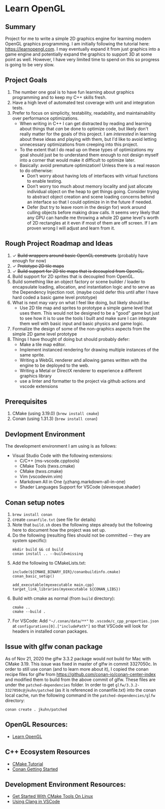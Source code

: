 # Learn OpenGL

## Summary
Project for me to write a simple 2D graphics engine for learning modern OpenGL graphics programming.  I am initially following the tutorial here: https://learnopengl.com.  I may eventually expand it from just graphics into a game engine and potentially expand the graphics to support 3D at some point as well.  However, I have very limited time to spend on this so progress is going to be very slow.

## Project Goals
1. The number one goal is to have fun learning about graphics programming and to keep my C++ skills fresh.
2. Have a high level of automated test coverage with unit and integration tests.
3. Prefer to focus on simplicity, testability, readability, and maintainability over performance optimizations.
   - When writing in C++ I can get distracted by reading and learning about things that _can_ be done to optimize code, but likely don't really matter for the goals of this project.  I am _interested_ in learning about these ideas and playing with them, but I'd like to avoid letting unnecessary optimizations from creeping into this project.
   - To the extent that I do read up on these types of optimizations my goal should just be to understand them enough to not design myself into a corner that would make it difficult to optimize later.
   - Basically: avoid premature optimization!  Unless there is a real reason to do otherwise:
     - Don't worry about having lots of interfaces with virtual functions to enable testing.
     - Don't worry too much about memory locality and just allocate individual object on the heap to get things going.  Consider trying to abstract object creation and scene loading concerns behind an interface so that I could optimize in in the future if needed.
     - Defer (but try to leave room in the design for) work around culling objects before making draw calls.  It seems very likely that any GPU can handle me throwing a whole 2D game level's worth of 2D rectangles at it even if most of them are off screen.  If I am proven wrong I will adjust and learn from it.

## Rough Project Roadmap and Ideas
1. ✓ ~~Build wrappers around basic OpenGL constructs~~ (probably have enough for now)
2. ✓ ~~Prototype 2D tile maps~~
3. ✓ ~~Build support for 2D tile maps that is decoupled from OpenGL.~~
4. Build support for 2D sprites that is decoupled from OpenGL.
5. Build something like an object factory or scene builder / loader to encapsulate loading, allocation, and instantiation logic and to serve as the Dependency Injection root. (maybe could defer this until after I have hard coded a basic game level prototype)
6. What is next may vary on what I feel like doing, but likely should be:
   - Use 2D tile map and sprites to prototype a simple game level that uses them.  This would not be designed to be a "good" game but just to see how it is to use the tools I built and make sure I can integrate them well with basic input and basic physics and game logic.
7. Formalize the design of some of the non-graphics aspects from the simple 2D game level prototype
8. Things I have thought of doing but should probably defer:
   - Make a tile map editor.
   - Implement instanced rendering for drawing multiple instances of the same sprite.
   - Writing a WebGL renderer and allowing games written with the engine to be deployed to the web.
   - Writing a Metal or DirectX renderer to experience a different graphics library
   - use a linter and formatter to the project via github actions and vscode extensions

## Prerequisites
1. CMake (using 3.19.0) (`brew install cmake`)
2. Conan (using 1.31.3) (`brew install conan`)

## Devlopment Environment
The development environment I am using is as follows:
- Visual Studio Code with the following extensions:
  - C/C++ (ms-vscode.cpptools)
  - CMake Tools (twxs.cmake)
  - CMake (twxs.cmake)
  - Vim (vscodevim.vim)
  - Markdown All in One (yzhang.markdown-all-in-one)
  - Shader Languages Support for VSCode (slevesque.shader)

## Conan setup notes
1. `brew install conan`
2. create `conanfile.txt` (see file for details)
3. Note that `build.sh` does the following steps already but the following
   here to document how the project was set up.
4. Do the following (resulting files should not be committed -- they are system specific):
   ```
   mkdir build && cd build
   conan install .. --build=missing
   ```
5. Add the following to CMakeLists.txt:
   ```
   include(${CMAKE_BINARY_DIR}/conanbuildinfo.cmake)
   conan_basic_setup()

   add_executable(myexecutable main.cpp)
   target_link_libraries(myexecutable ${CONAN_LIBS})
   ```
6. Build with cmake as normal (from `build` directory):
   ```
   cmake ..
   cmake --build .
   ```
7. For VSCode: Add `"~/.conan/data/**"` to `.vscode/c_cpp_properties.json` at `configurations[0].["includePath"]` so that VSCode will look for headers in installed conan packages.

## Issue with glfw conan package
As of Nov 21, 2020 the glfw 3.3.2 package would not build for Mac with CMake 3.19.  This issue was fixed in master of glfw in commit 3327050c.  In order to still use conan (and to learn more about it), I copied the conan recipe files for glfw from https://github.com/conan-io/conan-center-index and modified them to build from the above commit of glfw.  These files are under the `patched-dependencies` folder.  In order to get `glfw/3.3.2-3327050c@jkuhn/patched` (as it is referenced in conanfile.txt) into the conan local cache, run the following command in the `patched-dependencies/glfw` directory:
```
conan create . jkuhn/patched
```

## OpenGL Resources:
- [Learn OpenGL](https://learnopengl.com)

## C++ Ecosystem Resources
- [CMake Tutorial](https://cmake.org/cmake/help/latest/guide/tutorial/index.html)
- [Conan Getting Started](https://docs.conan.io/en/latest/getting_started.html)

## Development Environment Resources:
- [Get Started With CMake Tools On Linux](https://code.visualstudio.com/docs/cpp/cmake-linux)
- [Using Clang in VSCode](https://code.visualstudio.com/docs/cpp/config-clang-mac)
